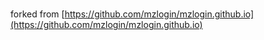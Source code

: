 # 
forked from [https://github.com/mzlogin/mzlogin.github.io](https://github.com/mzlogin/mzlogin.github.io)